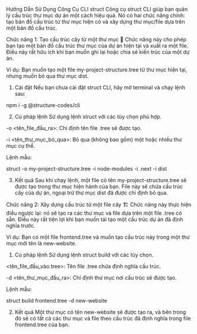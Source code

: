 Hướng Dẫn Sử Dụng Công Cụ CLI struct
Công cụ struct CLI giúp bạn quản lý cấu trúc thư mục dự án một cách hiệu quả. Nó có hai chức năng chính: tạo bản đồ cấu trúc từ thư mục hiện có và xây dựng thư mục/file dựa trên một bản đồ cấu trúc.

Chức năng 1: Tạo cấu trúc cây từ một thư mục 🌳
Chức năng này cho phép bạn tạo một bản đồ cấu trúc thư mục của dự án hiện tại và xuất ra một file. Điều này rất hữu ích khi bạn muốn ghi lại hoặc chia sẻ kiến trúc của một dự án.

Ví dụ: Bạn muốn tạo một file my-project-structure.tree từ thư mục hiện tại, nhưng muốn bỏ qua thư mục dist.

1. Cài đặt
Nếu bạn chưa cài đặt struct CLI, hãy mở terminal và chạy lệnh sau:

npm i -g @structure-codes/cli

2. Cú pháp lệnh
Sử dụng lệnh struct với các tùy chọn phù hợp.

-o <tên_file_đầu_ra>: Chỉ định tên file .tree sẽ được tạo.

-i <tên_thư_mục_bỏ_qua>: Bỏ qua (không bao gồm) một hoặc nhiều thư mục cụ thể.

Lệnh mẫu:

struct -o my-project-structure.tree -i node-modules -i .next -i dist

3. Kết quả
Sau khi chạy lệnh, một file có tên my-project-structure.tree sẽ được tạo trong thư mục hiện hành của bạn. File này sẽ chứa cấu trúc cây của dự án, ngoại trừ thư mục dist đã được chỉ định bỏ qua.

Chức năng 2: Xây dựng cấu trúc từ một file cây 🏗️
Chức năng này thực hiện điều ngược lại: nó sẽ tạo ra các thư mục và file dựa trên một file .tree có sẵn. Điều này rất tiện lợi khi bạn muốn tái tạo một cấu trúc dự án đã định nghĩa trước.

Ví dụ: Bạn có một file frontend.tree và muốn tạo cấu trúc này trong một thư mục mới tên là new-website.

1. Cú pháp lệnh
Sử dụng lệnh struct build với các tùy chọn.

<tên_file_đầu_vào.tree>: Tên file .tree chứa định nghĩa cấu trúc.

-d <tên_thư_mục_đầu_ra>: Chỉ định thư mục nơi cấu trúc sẽ được tạo.

Lệnh mẫu:

struct build frontend.tree -d new-website

2. Kết quả
Một thư mục có tên new-website sẽ được tạo ra, và bên trong đó sẽ có tất cả các thư mục và file theo cấu trúc đã định nghĩa trong file frontend.tree của bạn.